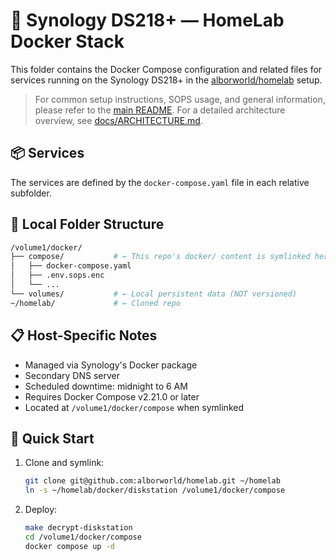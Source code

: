 # 🧪 Synology DS218+ — HomeLab Docker Stack

This folder contains the Docker Compose configuration and related files for services running on the Synology DS218+ in the [alborworld/homelab](https://github.com/alborworld/homelab) setup.

> For common setup instructions, SOPS usage, and general information, please refer to the [main README](../../README.md). For a detailed architecture overview, see [docs/ARCHITECTURE.md](../../docs/ARCHITECTURE.md).

## 📦 Services

The services are defined by the `docker-compose.yaml` file in each relative subfolder.

## 📂 Local Folder Structure

```bash
/volume1/docker/
├── compose/           # ← This repo's docker/ content is symlinked here
│   ├── docker-compose.yaml
│   ├── .env.sops.enc
│   └── ...
└── volumes/           # ← Local persistent data (NOT versioned)
~/homelab/             # ← Cloned repo
```

## 📋 Host-Specific Notes

- Managed via Synology's Docker package
- Secondary DNS server
- Scheduled downtime: midnight to 6 AM
- Requires Docker Compose v2.21.0 or later
- Located at `/volume1/docker/compose` when symlinked

## 🚀 Quick Start

1. Clone and symlink:
   ```bash
   git clone git@github.com:alborworld/homelab.git ~/homelab
   ln -s ~/homelab/docker/diskstation /volume1/docker/compose
   ```

2. Deploy:
   ```bash
   make decrypt-diskstation
   cd /volume1/docker/compose
   docker compose up -d
   ```

